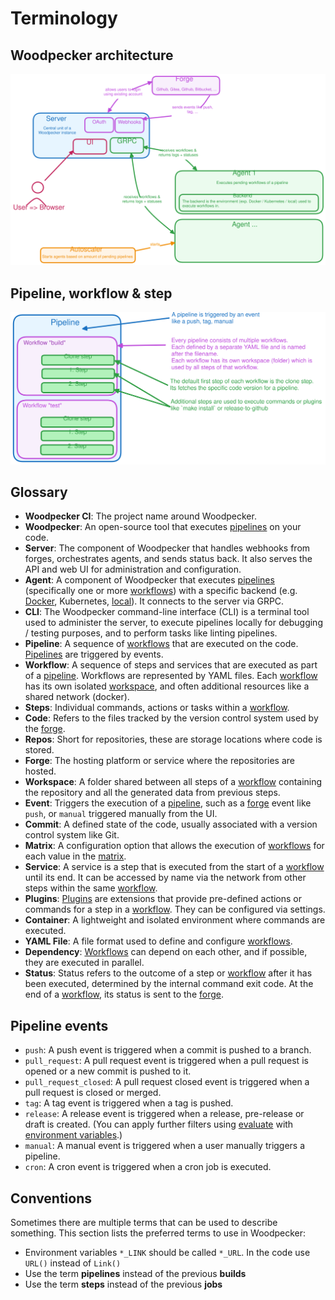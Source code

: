 # Terminology

## Woodpecker architecture

![Woodpecker architecture](architecture.svg)

## Pipeline, workflow & step

![Relation between pipelines, workflows and steps](pipeline-workflow-step.svg)

## Glossary

- **Woodpecker CI**: The project name around Woodpecker.
- **Woodpecker**: An open-source tool that executes [pipelines][Pipeline] on your code.
- **Server**: The component of Woodpecker that handles webhooks from forges, orchestrates agents, and sends status back. It also serves the API and web UI for administration and configuration.
- **Agent**: A component of Woodpecker that executes [pipelines][Pipeline] (specifically one or more [workflows][Workflow]) with a specific backend (e.g. [Docker][], Kubernetes, [local][Local]). It connects to the server via GRPC.
- **CLI**: The Woodpecker command-line interface (CLI) is a terminal tool used to administer the server, to execute pipelines locally for debugging / testing purposes, and to perform tasks like linting pipelines.
- **Pipeline**: A sequence of [workflows][Workflow] that are executed on the code. [Pipelines][Pipeline] are triggered by events.
- **Workflow**: A sequence of steps and services that are executed as part of a [pipeline][Pipeline]. Workflows are represented by YAML files. Each [workflow][Workflow] has its own isolated [workspace][Workspace], and often additional resources like a shared network (docker).
- **Steps**: Individual commands, actions or tasks within a [workflow][Workflow].
- **Code**: Refers to the files tracked by the version control system used by the [forge][Forge].
- **Repos**: Short for repositories, these are storage locations where code is stored.
- **Forge**: The hosting platform or service where the repositories are hosted.
- **Workspace**: A folder shared between all steps of a [workflow][Workflow] containing the repository and all the generated data from previous steps.
- **Event**: Triggers the execution of a [pipeline][Pipeline], such as a [forge][Forge] event like `push`, or `manual` triggered manually from the UI.
- **Commit**: A defined state of the code, usually associated with a version control system like Git.
- **Matrix**: A configuration option that allows the execution of [workflows][Workflow] for each value in the [matrix][Matrix].
- **Service**: A service is a step that is executed from the start of a [workflow][Workflow] until its end. It can be accessed by name via the network from other steps within the same [workflow][Workflow].
- **Plugins**: [Plugins][Plugin] are extensions that provide pre-defined actions or commands for a step in a [workflow][Workflow]. They can be configured via settings.
- **Container**: A lightweight and isolated environment where commands are executed.
- **YAML File**: A file format used to define and configure [workflows][Workflow].
- **Dependency**: [Workflows][Workflow] can depend on each other, and if possible, they are executed in parallel.
- **Status**: Status refers to the outcome of a step or [workflow][Workflow] after it has been executed, determined by the internal command exit code. At the end of a [workflow][Workflow], its status is sent to the [forge][Forge].

## Pipeline events

- `push`: A push event is triggered when a commit is pushed to a branch.
- `pull_request`: A pull request event is triggered when a pull request is opened or a new commit is pushed to it.
- `pull_request_closed`: A pull request closed event is triggered when a pull request is closed or merged.
- `tag`: A tag event is triggered when a tag is pushed.
- `release`: A release event is triggered when a release, pre-release or draft is created. (You can apply further filters  using [evaluate](../20-workflow-syntax.md#evaluate) with [environment variables](../50-environment.md#built-in-environment-variables).)
- `manual`: A manual event is triggered when a user manually triggers a pipeline.
- `cron`: A cron event is triggered when a cron job is executed.

## Conventions

Sometimes there are multiple terms that can be used to describe something. This section lists the preferred terms to use in Woodpecker:

- Environment variables `*_LINK` should be called `*_URL`. In the code use `URL()` instead of `Link()`
- Use the term **pipelines** instead of the previous **builds**
- Use the term **steps** instead of the previous **jobs**

<!-- References -->

[Pipeline]: ../20-workflow-syntax.md
[Workflow]: ../25-workflows.md
[Forge]: ../../30-administration/11-forges/10-overview.md
[Plugin]: ../51-plugins/10-overview.md
[Workspace]: ../20-workflow-syntax.md#workspace
[Matrix]: ../30-matrix-workflows.md
[Docker]: ../../30-administration/22-backends/10-docker.md
[Local]: ../../30-administration/22-backends/20-local.md
